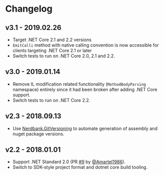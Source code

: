 # Changelog

## v3.1 - 2019.02.26
- Target .NET Core 2.1 and 2.2 versions
- `EmitCalli` method with native calling convention is now accessible for clients targeting .NET Core 2.1 or later
- Switch tests to run on .NET Core 2.0, 2.1 and 2.2.

## v3.0 - 2019.01.14
- Remove IL modification related functionality (`MethodBodyParsing` namespace) entirely since it had been broken 
  after adding .NET Core support.
- Switch tests to run on .NET Core 2.2.

## v2.3 - 2018.09.13
- Use [Nerdbank.GitVersioning](https://github.com/AArnott/Nerdbank.GitVersioning) to automate generation of assembly 
  and nuget package versions.

## v2.2 - 2018.01.01
- Support .NET Standard 2.0 (PR [#9](https://github.com/skbkontur/gremit/pull/9) 
  by [@Amartel1986](https://github.com/Amartel1986)).
- Switch to SDK-style project format and dotnet core build tooling.
